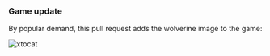 ### Game update

By popular demand, this pull request adds the wolverine image to the game:

![xtocat](https://octodex.github.com/images/xtocat.jpg)
